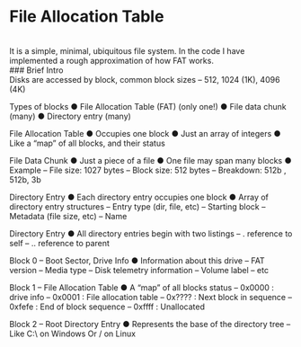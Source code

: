 # File Allocation Table 
<BR>
It is a simple, minimal, ubiquitous file system. In the code I have implemented a rough approximation of how FAT works.
<BR>
### Brief Intro
<br>Disks are accessed by block, common block sizes – 512, 1024 (1K), 4096 (4K)

Types of blocks
● File Allocation Table (FAT) (only one!)
● File data chunk (many)
● Directory entry (many)


File Allocation Table
● Occupies one block
● Just an array of integers
● Like a “map” of all blocks, and their status


File Data Chunk
● Just a piece of a file
● One file may span many blocks
● Example
– File size: 1027 bytes
– Block size: 512 bytes
– Breakdown: 512b , 512b, 3b

Directory Entry
● Each directory entry occupies one block
● Array of directory entry structures
– Entry type (dir, file, etc)
– Starting block
– Metadata (file size, etc)
– Name


Directory Entry
● All directory entries begin with two listings
– . reference to self
– .. reference to parent


Block 0 – Boot Sector, Drive Info
● Information about this drive
– FAT version
– Media type
– Disk telemetry information
– Volume label
– etc


Block 1 – File Allocation Table
● A “map” of all blocks status
– 0x0000 : drive info
– 0x0001 : File allocation table
– 0x???? : Next block in sequence
– 0xfefe : End of block sequence
– 0xffff : Unallocated


Block 2 – Root Directory Entry
● Represents the base of the directory tree
– Like C:\ on Windows
Or / on Linux
